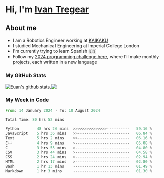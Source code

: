 # Hi, I'm [Ivan Tregear](https://www.linkedin.com/in/ivantregear/)

## About me

* I am a Robotics Engineer working at [KAIKAKU](https://github.com/KAIKAKU-AI)
* I studied Mechanical Engineering at Imperial College London
* I'm currently trying to learn Spanish :es:
* Follow my [2024 programming challenge here](https://github.com/ITregear?tab=repositories), where I'll make monthly projects, each written in a new language


### My GitHub Stats

<a href="#my-github-stats">
  <img align="center" src="https://github-readme-stats.vercel.app/api?username=itregear&count_private=true&show_icons=true&include_all_commits=true&theme=material-palenight" alt="Euan's github stats" />
</a>

<a href="#my-github-stats">
  <img align="center" src="https://github-readme-stats.vercel.app/api/top-langs/?username=itregear&layout=compact&theme=material-palenight" />
</a>

### My Week in Code
<!--START_SECTION:waka-->

```rust
From: 14 January 2024 - To: 10 August 2024

Total Time: 80 hrs 52 mins

Python        48 hrs 26 mins  >>>>>>>>>>>>>>>----------   59.16 %
JavaScript    5 hrs 36 mins   >>-----------------------   06.84 %
Text          5 hrs 2 mins    >>-----------------------   06.16 %
C++           4 hrs 9 mins    >------------------------   05.08 %
C             3 hrs 55 mins   >------------------------   04.80 %
CSV           3 hrs 44 mins   >------------------------   04.58 %
CSS           2 hrs 24 mins   >------------------------   02.94 %
HTML          2 hrs 17 mins   >------------------------   02.80 %
Bash          1 hr 13 mins    -------------------------   01.49 %
Markdown      1 hr 3 mins     -------------------------   01.30 %
```

<!--END_SECTION:waka-->

